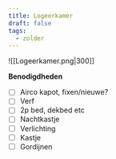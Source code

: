 ```yaml
---
title: Logeerkamer
draft: false
tags:
  - zolder
---
```

![[Logeerkamer.png|300]]

**Benodigdheden**
- [ ] Airco kapot, fixen/nieuwe?
- [ ] Verf
- [ ] 2p bed, dekbed etc
- [ ] Nachtkastje
- [ ] Verlichting
- [ ] Kastje
- [ ] Gordijnen